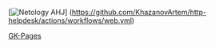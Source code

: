 [![Netology AHJ](https://github.com/KhazanovArtem/http-helpdesk/actions/workflows/web.yml/badge.svg)]
(https://github.com/KhazanovArtem/http-helpdesk/actions/workflows/web.yml)

[GK-Pages](https://khazanovartem.github.io/http-helpdesk/)